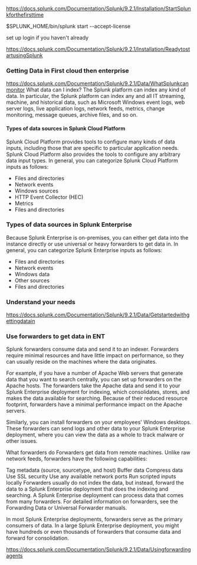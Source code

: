 https://docs.splunk.com/Documentation/Splunk/9.2.1/Installation/StartSplunkforthefirsttime

$SPLUNK_HOME/bin/splunk start --accept-license

set up login if you haven't already

https://docs.splunk.com/Documentation/Splunk/9.2.1/Installation/ReadytostartusingSplunk

### Getting Data in First cloud then enterprise

https://docs.splunk.com/Documentation/Splunk/9.2.1/Data/WhatSplunkcanmonitor
What data can I index?
The Splunk platform can index any kind of data. In particular, the Splunk platform can index any and all IT streaming, machine, and historical data, such as Microsoft Windows event logs, web server logs, live application logs, network feeds, metrics, change monitoring, message queues, archive files, and so on.

#### Types of data sources in Splunk Cloud Platform

Splunk Cloud Platform provides tools to configure many kinds of data inputs, including those that are specific to particular application needs. Splunk Cloud Platform also provides the tools to configure any arbitrary data input types. In general, you can categorize Splunk Cloud Platform inputs as follows:

- Files and directories
- Network events
- Windows sources
- HTTP Event Collector (HEC)
- Metrics
- Files and directories

### Types of data sources in Splunk Enterprise

Because Splunk Enterprise is on-premises, you can either get data into the instance directly or use universal or heavy forwarders to get data in. In general, you can categorize Splunk Enterprise inputs as follows:

- Files and directories
- Network events
- Windows data
- Other sources
- Files and directories

### Understand your needs

https://docs.splunk.com/Documentation/Splunk/9.2.1/Data/Getstartedwithgettingdatain

### Use forwarders to get data in ENT

Splunk forwarders consume data and send it to an indexer. Forwarders require minimal resources and have little impact on performance, so they can usually reside on the machines where the data originates.

For example, if you have a number of Apache Web servers that generate data that you want to search centrally, you can set up forwarders on the Apache hosts. The forwarders take the Apache data and send it to your Splunk Enterprise deployment for indexing, which consolidates, stores, and makes the data available for searching. Because of their reduced resource footprint, forwarders have a minimal performance impact on the Apache servers.

Similarly, you can install forwarders on your employees' Windows desktops. These forwarders can send logs and other data to your Splunk Enterprise deployment, where you can view the data as a whole to track malware or other issues.

What forwarders do
Forwarders get data from remote machines. Unlike raw network feeds, forwarders have the following capabilities:

Tag metadata (source, sourcetype, and host)
Buffer data
Compress data
Use SSL security
Use any available network ports
Run scripted inputs locally
Forwarders usually do not index the data, but instead, forward the data to a Splunk Enterprise deployment that does the indexing and searching. A Splunk Enterprise deployment can process data that comes from many forwarders. For detailed information on forwarders, see the Forwarding Data or Universal Forwarder manuals.

In most Splunk Enterprise deployments, forwarders serve as the primary consumers of data. In a large Splunk Enterprise deployment, you might have hundreds or even thousands of forwarders that consume data and forward for consolidation.

https://docs.splunk.com/Documentation/Splunk/9.2.1/Data/Usingforwardingagents